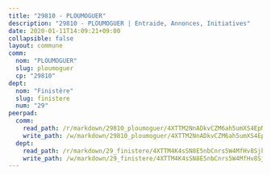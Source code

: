 ```yaml
---
title: "29810 - PLOUMOGUER"
description: "29810 - PLOUMOGUER | Entraide, Annonces, Initiatives"
date: 2020-01-11T14:09:21+09:00
collapsible: false
layout: commune
comm:
  nom: "PLOUMOGUER"
  slug: ploumoguer
  cp: "29810"
dept:
  nom: "Finistère"
  slug: finistere
  num: "29"
peerpad:
  comm:
    read_path: /r/markdown/29810_ploumoguer/4XTTM2NnADkvCZM6ah5umXS4EpM7YNgiE8jSxqsugYnyvoRWA
    write_path: /w/markdown/29810_ploumoguer/4XTTM2NnADkvCZM6ah5umXS4EpM7YNgiE8jSxqsugYnyvoRWA-K3TgV6dnJNA8XGyqPmuqLifJpHKQf1Usj9LtJcLdFtBoBTtvxsvzZsD7M4WVnQVkqN7um6hNUQ5WhniY1iDxSVCRMVrqftdEjBq7bKrmPwzi9Q4W2Vet5JHDraTov9A8LF2A6iiv
  dept:
    read_path: /r/markdown/29_finistere/4XTTM4K4sSN8E5nbCnrs5W4MfHv8SjkZXZkMiZwJKZCUFreuC
    write_path: /w/markdown/29_finistere/4XTTM4K4sSN8E5nbCnrs5W4MfHv8SjkZXZkMiZwJKZCUFreuC-K3TgUmttHvLKDBu5vxQ3oPzTia91UxXiaB3vEFjsHJiDiJD9aQfr6ibvcPa75Eo3oX7ob78s9tVxCKrtPM9bLAmDziVCSFjEgZbp3rqL8Ji8Q5aZhxfTcqkGX75WxHS6TQxtiQQ6
---
```


